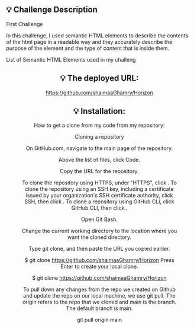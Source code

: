 ## 💡 Challenge Description
First Challenge 

In this challenge, I used semantic HTML elements to describe the contents of the html page in a readable way
and they accurately describe the purpose of the element and the type of content that is inside them. 

List of Semantic HTML Elements used in my challeng
<aside>
<figure>
<footer>
<header>
<main>
<nav>
<section>


## 💡 The deployed URL:
https://github.com/shaimaaGhamry/Horizon


## 💡 Installation:
How to get a clone from my code from my repository:

Cloning a repository

On GitHub.com, navigate to the main page of the repository.

Above the list of files, click  Code.

Copy the URL for the repository.

To clone the repository using HTTPS, under "HTTPS", click .
To clone the repository using an SSH key, including a certificate issued by your organization's SSH certificate authority, click SSH, then click .
To clone a repository using GitHub CLI, click GitHub CLI, then click .

Open Git Bash.

Change the current working directory to the location where you want the cloned directory.

Type git clone, and then paste the URL you copied earlier.

$ git clone https://github.com/shaimaaGhamry/Horizon
Press Enter to create your local clone.

$ git clone https://github.com/shaimaaGhamry/Horizon

To pull down any changes from the repo we created on Github and update the repo on our local machine, we use git pull. The origin refers to the repo that we cloned and main is the branch. The default branch is main.

 
  git pull origin main
